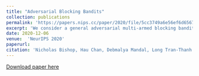 ```yaml
---
title: "Adversarial Blocking Bandits"
collection: publications
permalink: 'https://papers.nips.cc/paper/2020/file/5cc3749a6e56ef6d656735dff9176074-Paper.pdf'
excerpt: 'We consider a general adversarial multi-armed blocking bandit setting where each played arm can be blocked (unavailable) for some time periods and the reward per arm is given at each time period adversarially without obeying any distribution. The setting models scenarios of allocating scarce limited supplies (e.g., arms) where the supplies replenish and can be reused only after certain time periods.'
date: 2020-12-06
venue:  'NeurIPS 2020'
paperurl: 
citation: 'Nicholas Bishop, Hau Chan, Debmalya Mandal, Long Tran-Thanh. "Adversairal Blocking Bandits". In: dvances  in  Neural  Information  Processing  Systems  33 (NeurIPS 2020)'
---
```



[Download paper here](https://papers.nips.cc/paper/2020/hash/5cc3749a6e56ef6d656735dff9176074-Abstract.html)
